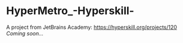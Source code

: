 # HyperMetro_-Hyperskill-

A project from JetBrains Academy: https://hyperskill.org/projects/120
*Coming soon...*
